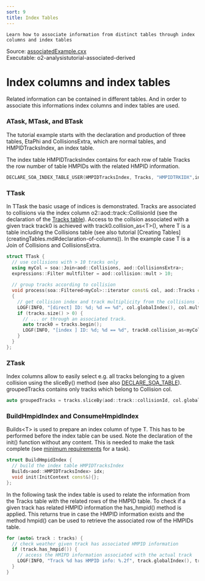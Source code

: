 ```yaml
---
sort: 9
title: Index Tables
---
```


```goal
Learn how to associate information from distinct tables through index columns and index tables
```

<div style="margin-bottom:5mm">
  Source: <a href="https://github.com/pbuehler/documentation/blob/main/docs/tutorials/code/" target="_blank">associatedExample.cxx</a><br>
  Executable: o2-analysistutorial-associated-derived
</div>

# Index columns and index tables

Related information can be contained in different tables. And in order to associate this informations index columns and index tables are used.

<a name="atask"></a>
### ATask, MTask, and BTask

The tutorial example starts with the declaration and production of three tables, EtaPhi and CollisionsExtra, which are normal tables, and HMPIDTracksIndex, an index table.

The index table HMPIDTracksIndex contains for each row of table Tracks the row number  of table HMPIDs with the related HMPID information.


```cpp
DECLARE_SOA_INDEX_TABLE_USER(HMPIDTracksIndex, Tracks, "HMPIDTRKIDX",indices::HMPIDId);
```

<a name="ttask"></a>
### TTask

In TTask the basic usage of indices is demonstrated. Tracks are associated to
collisions via the index column o2::aod::track::CollisionId (see the declaration
of the [Tracks table](../datamodel/ao2dTables.md#AO2D)).
Access to the collsion associated with a given track track0 is achieved with
track0.collision_as&lt;T&gt;(), where T is a table including the Collisions
table (see also tutorial [Creating Tables]
(creatingTables.md#declaration-of-columns)).
In the example case T is a Join of Collisions and CollisionsExtra.

```cpp
struct TTask {
  // use collisions with > 10 tracks only
  using myCol = soa::Join<aod::Collisions, aod::CollisionsExtra>;
  expressions::Filter multfilter = aod::collision::mult > 10;
  
  // group tracks according to collision
  void process(soa::Filtered<myCol>::iterator const& col, aod::Tracks const& tracks)
  {
    // get collision index and track multiplicity from the collisions ...
    LOGF(INFO, "[direct] ID: %d; %d == %d", col.globalIndex(), col.mult(), tracks.size());
    if (tracks.size() > 0) {
      // ... or through an associated track.
      auto track0 = tracks.begin();
      LOGF(INFO, "[index ] ID: %d; %d == %d", track0.collision_as<myCol>().globalIndex(), track0.collision_as<myCol>().mult(), tracks.size());
    }
  }
};
```

<a name="ztask"></a>
### ZTask

Index columns allow to easily select e.g. all tracks belonging to a given collision using the sliceBy() method (see also [DECLARE_SOA_TABLE](creatingTables.md#declareTables)).  groupedTracks contains only tracks which belong to Collision col.

```cpp
auto groupedTracks = tracks.sliceBy(aod::track::collisionId, col.globalIndex());
```

<a name="hmpidtask"></a>
### BuildHmpidIndex and ConsumeHmpidIndex

Builds&lt;T&gt; is used to prepare an index column of type T. This has to be performed
before the index table can be used. Note the declaration of the init() function
without any content. This is needed to make the task complete
(see [minimum requirements](analysistask.md#tasks-workflows-data-analysis)
for a task).

```cpp
struct BuildHmpidIndex {
  // build the index table HMPIDTracksIndex
  Builds<aod::HMPIDTracksIndex> idx;
  void init(InitContext const&){};
};
```

In the following task the index table is used to relate the information from the Tracks table with the related rows of the HMPID table. To check if a given track has related HMPID information the has_hmpid() method is applied. This returns true in case the HMPID information exists and the method hmpid() can be used to retrieve the associated row of the HMPIDs table.

```cpp
for (auto& track : tracks) {
  // check weather given track has associated HMPID information
  if (track.has_hmpid()) {
    // access the HMIPD information associated with the actual track
    LOGF(INFO, "Track %d has HMPID info: %.2f", track.globalIndex(), track.hmpid().hmpidSignal());
  }
}
```



